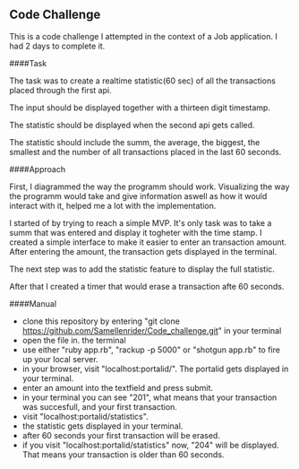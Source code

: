 ## Code Challenge

This is a code challenge I attempted in the context of a Job application. I had 2 days to complete it.

####Task

The task was to create a realtime statistic(60 sec) of all the transactions placed through the first api. 

The input should be displayed together with a thirteen digit timestamp.

The statistic should be displayed when the second api gets called.

The statistic should include the summ, the average, the biggest, the smallest and the number of all transactions placed in the last 60 seconds.


####Approach

First, I diagrammed the way the programm should work. Visualizing the way the programm would take and give information aswell as how it would interact with it, helped me a lot with the implementation.

I started of by trying to reach a simple MVP. It's only task was to take a summ that was entered and display it togheter with the time stamp.
I created a simple interface to make it easier to enter an transaction amount. 
After entering the amount, the transaction gets displayed in the terminal.

The next step was to add the statistic feature to display the full statistic.

After that I created a timer that would erase a transaction afte 60 seconds.


####Manual

- clone this repository by entering "git clone https://github.com/Samellenrider/Code_challenge.git" in your terminal
- open the file in. the terminal
- use either "ruby app.rb", "rackup -p 5000" or "shotgun app.rb" to fire up your local server.
- in your browser, visit "localhost:portalid/". The portalid gets displayed in your terminal.
- enter an amount into the textfield and press submit.
- in your terminal you can see "201", what means that your transaction was succesfull, and your first transaction.
- visit "localhost:portalid/statistics".
- the statistic gets displayed in your terminal.
- after 60 seconds your first transaction will be erased.
- if you visit "localhost:portalid/statistics" now, "204" will be displayed. That means your transaction is older than 60 seconds.
